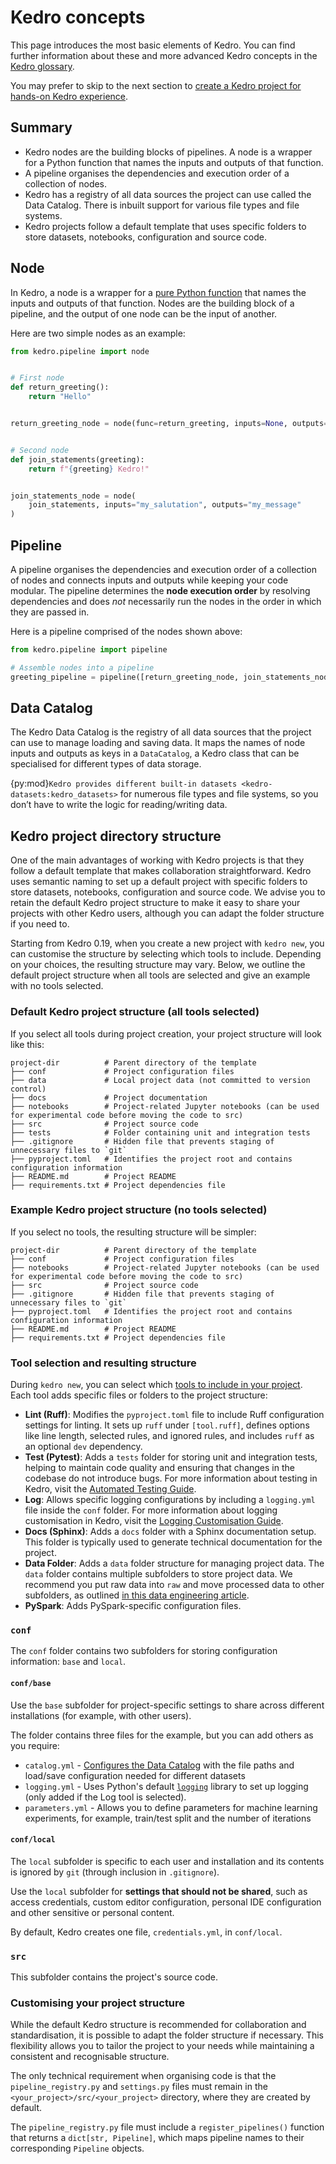 # Kedro concepts

This page introduces the most basic elements of Kedro. You can find further information about these and more advanced Kedro concepts in the [Kedro glossary](../resources/glossary.md).

You may prefer to skip to the next section to [create a Kedro project for hands-on Kedro experience](./new_project.md).

## Summary

* Kedro nodes are the building blocks of pipelines. A node is a wrapper for a Python function that names the inputs and outputs of that function.
* A pipeline organises the dependencies and execution order of a collection of nodes.
* Kedro has a registry of all data sources the project can use called the Data Catalog. There is inbuilt support for various file types and file systems.
* Kedro projects follow a default template that uses specific folders to store datasets, notebooks, configuration and source code.


## Node

In Kedro, a node is a wrapper for a [pure Python function](../resources/glossary.md#node) that names the inputs and outputs of that function. Nodes are the building block of a pipeline, and the output of one node can be the input of another.

Here are two simple nodes as an example:

```python
from kedro.pipeline import node


# First node
def return_greeting():
    return "Hello"


return_greeting_node = node(func=return_greeting, inputs=None, outputs="my_salutation")


# Second node
def join_statements(greeting):
    return f"{greeting} Kedro!"


join_statements_node = node(
    join_statements, inputs="my_salutation", outputs="my_message"
)
```

## Pipeline

A pipeline organises the dependencies and execution order of a collection of nodes and connects inputs and outputs while keeping your code modular. The pipeline determines the **node execution order** by resolving dependencies and does *not* necessarily run the nodes in the order in which they are passed in.

Here is a pipeline comprised of the nodes shown above:

```python
from kedro.pipeline import pipeline

# Assemble nodes into a pipeline
greeting_pipeline = pipeline([return_greeting_node, join_statements_node])
```

## Data Catalog

The Kedro Data Catalog is the registry of all data sources that the project can use to manage loading and saving data. It maps the names of node inputs and outputs as keys in a `DataCatalog`, a Kedro class that can be specialised for different types of data storage.

{py:mod}`Kedro provides different built-in datasets <kedro-datasets:kedro_datasets>` for numerous file types and file systems, so you don’t have to write the logic for reading/writing data.

## Kedro project directory structure

One of the main advantages of working with Kedro projects is that they follow a default template that makes collaboration straightforward. Kedro uses semantic naming to set up a default project with specific folders to store datasets, notebooks, configuration and source code. We advise you to retain the default Kedro project structure to make it easy to share your projects with other Kedro users, although you can adapt the folder structure if you need to.

Starting from Kedro 0.19, when you create a new project with `kedro new`, you can customise the structure by selecting which tools to include. Depending on your choices, the resulting structure may vary. Below, we outline the default project structure when all tools are selected and give an example with no tools selected.

### Default Kedro project structure (all tools selected)

If you select all tools during project creation, your project structure will look like this:

```
project-dir          # Parent directory of the template
├── conf             # Project configuration files
├── data             # Local project data (not committed to version control)
├── docs             # Project documentation
├── notebooks        # Project-related Jupyter notebooks (can be used for experimental code before moving the code to src)
├── src              # Project source code
├── tests            # Folder containing unit and integration tests
├── .gitignore       # Hidden file that prevents staging of unnecessary files to `git`
├── pyproject.toml   # Identifies the project root and contains configuration information
├── README.md        # Project README
├── requirements.txt # Project dependencies file
```

### Example Kedro project structure (no tools selected)

If you select no tools, the resulting structure will be simpler:

```
project-dir          # Parent directory of the template
├── conf             # Project configuration files
├── notebooks        # Project-related Jupyter notebooks (can be used for experimental code before moving the code to src)
├── src              # Project source code
├── .gitignore       # Hidden file that prevents staging of unnecessary files to `git`
├── pyproject.toml   # Identifies the project root and contains configuration information
├── README.md        # Project README
├── requirements.txt # Project dependencies file
```

### Tool selection and resulting structure

During `kedro new`, you can select which [tools to include in your project](../starters/new_project_tools.md). Each tool adds specific files or folders to the project structure:

- **Lint (Ruff)**: Modifies the `pyproject.toml` file to include Ruff configuration settings for linting. It sets up `ruff` under `[tool.ruff]`, defines options like line length, selected rules, and ignored rules, and includes `ruff` as an optional `dev` dependency.
- **Test (Pytest)**: Adds a `tests` folder for storing unit and integration tests, helping to maintain code quality and ensuring that changes in the codebase do not introduce bugs. For more information about testing in Kedro, visit the [Automated Testing Guide](../development/automated_testing.md).
- **Log**: Allows specific logging configurations by including a `logging.yml` file inside the `conf` folder. For more information about logging customisation in Kedro, visit the [Logging Customisation Guide](../logging/index.md).
- **Docs (Sphinx)**: Adds a `docs` folder with a Sphinx documentation setup. This folder is typically used to generate technical documentation for the project.
- **Data Folder**: Adds a `data` folder structure for managing project data. The `data` folder contains multiple subfolders to store project data. We recommend you put raw data into `raw` and move processed data to other subfolders, as outlined [in this data engineering article](https://towardsdatascience.com/the-importance-of-layered-thinking-in-data-engineering-a09f685edc71).
- **PySpark**: Adds PySpark-specific configuration files.

### `conf`

The `conf` folder contains two subfolders for storing configuration information: `base` and `local`.

#### `conf/base`

Use the `base` subfolder for project-specific settings to share across different installations (for example, with other users).

The folder contains three files for the example, but you can add others as you require:

-   `catalog.yml` - [Configures the Data Catalog](../data/data_catalog.md#use-the-data-catalog-within-kedro-configuration) with the file paths and load/save configuration needed for different datasets
-   `logging.yml` - Uses Python's default [`logging`](https://docs.python.org/3/library/logging.html) library to set up logging (only added if the Log tool is selected).
-   `parameters.yml` - Allows you to define parameters for machine learning experiments, for example, train/test split and the number of iterations

#### `conf/local`

The `local` subfolder is specific to each user and installation and its contents is ignored by `git` (through inclusion in `.gitignore`).

Use the `local` subfolder for **settings that should not be shared**, such as access credentials, custom editor configuration, personal IDE configuration and other sensitive or personal content.

By default, Kedro creates one file, `credentials.yml`, in `conf/local`.

### `src`

This subfolder contains the project's source code.

### Customising your project structure

While the default Kedro structure is recommended for collaboration and standardisation, it is possible to adapt the folder structure if necessary. This flexibility allows you to tailor the project to your needs while maintaining a consistent and recognisable structure.

The only technical requirement when organising code is that the `pipeline_registry.py` and `settings.py` files must remain in the `<your_project>/src/<your_project>` directory, where they are created by default.

The `pipeline_registry.py` file must include a `register_pipelines()` function that returns a `dict[str, Pipeline]`, which maps pipeline names to their corresponding `Pipeline` objects.
